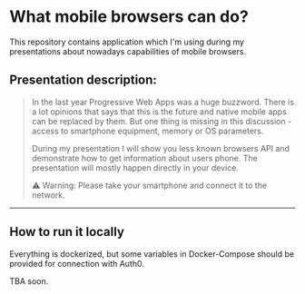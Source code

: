 # What mobile browsers can do?

This repository contains application which I'm using during my presentations about nowadays capabilities of mobile browsers.

## Presentation description:
> In the last year Progressive Web Apps was a huge buzzword.
> There is a lot opinions that says that this is the future and native mobile apps can be replaced by them.
> But one thing is missing in this discussion - access to smartphone equipment, memory or OS parameters.
>
> During my presentation I will show you less known browsers API and demonstrate how to get information about users phone.
> The presentation will mostly happen directly in your device.
>
> :warning: Warning: Please take your smartphone and connect it to the network.

---

## How to run it locally
Everything is dockerized, but some variables in Docker-Compose should be provided for connection with Auth0.

TBA soon.